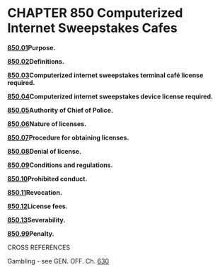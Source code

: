 CHAPTER 850 Computerized Internet Sweepstakes Cafes
===================================================

[**850.01**](3de925d6.html)**Purpose.**

[**850.02**](3dede3eb.html)**Definitions.**

[**850.03**](3dfc827b.html)**Computerized internet sweepstakes terminal
café license required.**

[**850.04**](3e00c775.html)**Computerized internet sweepstakes device
license required.**

[**850.05**](3e0441fd.html)**Authority of Chief of Police.**

[**850.06**](3e08ff95.html)**Nature of licenses.**

[**850.07**](3e10c152.html)**Procedure for obtaining licenses.**

[**850.08**](3e38ee19.html)**Denial of license.**

[**850.09**](3e47c675.html)**Conditions and regulations.**

[**850.10**](3e5cde0a.html)**Prohibited conduct.**

[**850.11**](3e6a098b.html)**Revocation.**

[**850.12**](3e7328f4.html)**License fees.**

[**850.13**](3e79b7f4.html)**Severability.**

[**850.99**](3e7c8741.html)**Penalty.**

CROSS REFERENCES

Gambling - see GEN. OFF. Ch. [630](2e530852.html)
